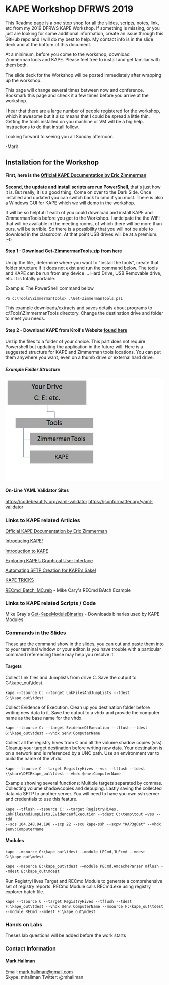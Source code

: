 

# KAPE Workshop DFRWS 2019 

This Readme page is a one stop shop for all the slides, scripts, notes, link, etc from my  2019 DFRWS KAPE Workshop.  If something is missing,  or you just are looking for some additional information,  create an issue through this GitHub repo and I will do my best to help.  My contact info is in the slide deck and at the bottom of this document.

At a minimum, before you come to the workshop, download ZimmermanTools and KAPE.  Please feel free to install and get familiar with them both.

The slide deck for the Workshop will be posted immediately after wrapping up the workshop.  

This page will change several times between now and conference.  Bookmark this page and check it a few times before you arrive at the workshop.

I hear that there are a large number of people registered for the workshop,  which it awesome but it also means that I could be spread a little thin.  Getting the tools installed on you machine or VM will be a big help.  Instructions to do that install follow.

Looking forward to seeing you all Sunday afternoon.

-Mark

## Installation for the Workshop

#### First,  here is the [Official KAPE Documentation by Eric Zimmerman](https://ericzimmerman.github.io/KapeDocs/#!index.md) 

**Second,  the update and install scripts are run PowerShell**,  that's just how it is.  But really, it is a good thing.  Come on over to the Dark Side.  Once installed and updated you can switch back to cmd if you must.  There is also a Windows GUI for KAPE which we will demo in the workshop.  

It will be so helpful if each of you could download and install KAPE and ZimmermanTools before you get to the Workshop.  I anticipate the the WiFi that will be available in the meeting rooms, of which there will be more than ours, will be terrible.  So there is a possibility that you will not be able to download in the classroom.  At that point USB drives will be at a premium.  ;-0

#### Step 1 - Download Get-ZimmermanTools.zip [from here](https://f001.backblazeb2.com/file/EricZimmermanTools/Get-ZimmermanTools.zip)

Unzip the file ,  determine where you want to "install the tools", create that folder structure if it does not exist and run the command below.  The tools and KAPE can be run from any device ... Hard Drive,  USB Removable drive,  etc.  It is totally portable.

Example:  The PowerShell command below

```
PS c:\Tools\ZimmermanTools> .\Get-ZimmermanTools.ps1 
```

This example downloads/extracts and saves details about programs to c:\Tools\ZimmermanTools directory.  Change the destination drive and folder to meet you needs.

#### Step 2 - Download KAPE from Kroll's Website [found here](https://learn.duffandphelps.com/kape?utm_campaign=2019_cyberitbn-KAPE-launch&utm_source=kroll&utm_medium=referral&utm_term=kape-launch-blog-post) 

Unzip the files to a folder of your choice. This part does not require Powershell but updating the application in the future will.   Here is a suggested structure for KAPE and Zimmerman tools locations.  You can put them anywhere you want, even on a thumb drive or external hard drive.

##### Example Folder Structure

![](media/1562561287380.png)

#### On-Line YAML Validator Sites

https://codebeautify.org/yaml-validator
https://jsonformatter.org/yaml-validator



### Links to KAPE related Articles

[Official KAPE Documentation by Eric Zimmerman](https://ericzimmerman.github.io/KapeDocs/#!index.md) 

[Introducing KAPE!](https://binaryforay.blogspot.com/2019/02/introducing-kape.html)

[Introduction to KAPE](https://www.youtube.com/watch?v=pZRrZAJif8Q)

[Exploring KAPE’s Graphical User Interface](https://www.kroll.com/en/insights/publications/cyber/exploring-kapes-graphical-user-interface)

[Automating SFTP Creation for KAPE’s Sake!](https://medium.com/@bromiley/automating-sftp-creation-for-kapes-sake-b0bc68d10522)

[KAPE TRICKS](https://thinkdfir.com/2019/02/23/kape-tricks/)

[RECmd_Batch_MC.reb](https://github.com/EricZimmerman/RECmd/blob/master/BatchExamples/RECmd_Batch_MC.reb) - Mike Cary's RECmd BAtch Example



### Links to KAPE related Scripts / Code

Mike Gray's [Get-KapeModuleBinaries](https://github.com/grayfold3d/Get-KapeModuleBinaries#get-kapemodulebinaries) - Downloads binaries used by KAPE Modules



### Commands in the Slides

These are the command show in the slides, you can cut and paste them into to your terminal window or your editor.  Is you have trouble with a particular command referencing these may help you resolve it.

#### Targets

Collect Lnk files and Jumplists from drive C.  Save the output to G:\kape_out\tdest.

```
kape --tsource C: --target LnkFilesAndJumpLists --tdest G:\kape_out\tdest
```

Collect Evidence of Execution.  Clean up you destination folder before writing new data to it.   Save the output to a vhdx and provide the computer name as the base name for the vhdx.

```
kape --tsource C: --target EvidenceOfExecution --tflush --tdest G:\kape_out\tdest --vhdx $env:ComputerName
```

Collect all the registry hives from C and all the volume shadow copies (vss).  Cleanup your target destination before writing new data.  Your destination is on a network and is referenced by a UNC path.  Use an environment var to build the name of the vhdx.

```
kape --tsource C --target RegistryHives --vss --tflush --tdest \\share\DFIRkape_out\tdest --vhdx $env:ComputerName
```

Example showing several functions:  Multiple targets separated by commas. Collecting volume shadowcopies and depuping.  Lastly saving the collected data via SFTP to another server.  You will need to have you own ssh server and credentials to use this feature.

```
kape --tflush --tsource C: --target RegistryHives, LnkFilesAndJumpLists,EvidenceOfExecution --tdest C:\temp\tout –vss --tdd
--scs 104.248.94.196 --scp 22 --scu kape-ssh --scpw "KAP3g0at" --vhdx $env:ComputerName 
```



#### Modules

```
kape -–msource G:\kape_out\tdest -–module LECmd,JLEcmd --mdest G:\kape_out\mdest  
```

```
kape --msource E:\kape_out\tdest -–module PECmd,AmcacheParser mflush --mdest E:\kape_out\mdest
```

Run RegistryHives Target and RECmd Module to generate a comprehensive set of registry reports.  RECmd Module calls RECmd.exe using registry explorer batch file.

```
kape --tsource C --target RegistryHives --tflush --tdest F:\kape_out\tdest --vhdx $env:ComputerName --msource F:\kape_out\tdest --module RECmd --mdest F:\kape_out\mdest
```



### Hands on Labs

Theses lab questions will be added before the work starts



### Contact Information

#### Mark Hallman

Email:   [mark.hallman@gmail.com](mailto:mark.hallman@gmail.com)  
Skype:   mhallman
Twitter:   @mhallman


